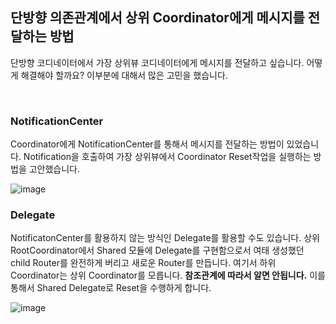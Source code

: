 <br/><br/>

## 단방향 의존관계에서 상위 Coordinator에게 메시지를 전달하는 방법
단방향 코디네이터에서 가장 상위뷰 코디네이터에게 메시지를 전달하고 싶습니다. 어떻게 해결해야 할까요? 이부분에 대해서 많은 고민을 했습니다. 

<br/>

### NotificationCenter
Coordinator에게 NotificationCenter를 통해서 메시지를 전달하는 방법이 있었습니다. Notification을 호출하여 가장 상위뷰에서 Coordinator Reset작업을 실행하는 방법을 고안했습니다.

![image](https://github.com/MaraMincho/MakingFrogWithoutDissecting/assets/103064352/6ee1dde5-53bc-46bd-a854-9c460b619afd)


### Delegate
NotificatonCenter를 활용하지 않는 방식인 Delegate를 활용할 수도 있습니다. 상위 RootCoordinator에서 Shared 모듈에 Delegate를 구현함으로서 여태 생성했던 child Router를 완전하게 버리고 새로운 Router를 만듭니다. 여기서 하위 Coordinator는 상위 Coordinator를 모릅니다. **참조관계에 따라서 알면 안됩니다.** 이를 통해서 Shared Delegate로 Reset을 수행하게 합니다. 

![image](https://github.com/MaraMincho/MakingFrogWithoutDissecting/assets/103064352/f477062a-e42d-499b-b509-260f2e394af9)

<br/><br/>